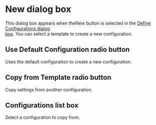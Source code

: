 # New dialog box

This dialog box appears when theNew
button is selected in the [Define Configurations dialog \
box](../index). You can select a template to create a new configuration.

## Use Default Configuration radio button

Uses the default configuration to create a new configuration.

## Copy from Template radio button

Copy settings from another configuration.

## Configurations list box

Select a configuration to copy from.

